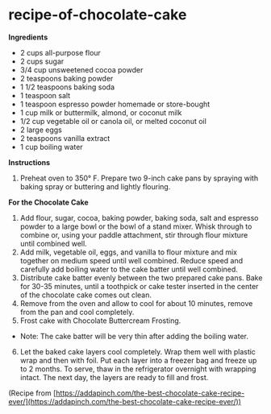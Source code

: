 # **recipe-of-chocolate-cake**

**Ingredients**

* 2 cups all-purpose flour
* 2 cups sugar
* 3/4 cup unsweetened cocoa powder
* 2 teaspoons baking powder
* 1 1/2 teaspoons baking soda
* 1 teaspoon salt
* 1 teaspoon espresso powder homemade or store-bought
* 1 cup milk or buttermilk, almond, or coconut milk
* 1/2 cup vegetable oil or canola oil, or melted coconut oil
* 2 large eggs
* 2 teaspoons vanilla extract
* 1 cup boiling water

**Instructions**

1. Preheat oven to 350° F. Prepare two 9-inch cake pans by spraying with baking spray or buttering and lightly flouring.

**For the Chocolate Cake**
1. Add flour, sugar, cocoa, baking powder, baking soda, salt and espresso powder to a large bowl or the bowl of a stand mixer. Whisk through to combine or, using your paddle attachment, stir through flour mixture until combined well.
2. Add milk, vegetable oil, eggs, and vanilla to flour mixture and mix together on medium speed until well combined. Reduce speed and carefully add boiling water to the cake batter until well combined.
3. Distribute cake batter evenly between the two prepared cake pans. Bake for 30-35 minutes, until a toothpick or cake tester inserted in the center of the chocolate cake comes out clean.
4. Remove from the oven and allow to cool for about 10 minutes, remove from the pan and cool completely.
5. Frost cake with Chocolate Buttercream Frosting.

* Note: The cake batter will be very thin after adding the boiling water.

6. Let the baked cake layers cool completely. Wrap them well with plastic wrap and then with foil. Put each layer into a freezer bag and freeze up to 2 months. To serve, thaw in the refrigerator overnight with wrapping intact. The next day, the layers are ready to fill and frost.

(Recipe from [https://addapinch.com/the-best-chocolate-cake-recipe-ever/](https://addapinch.com/the-best-chocolate-cake-recipe-ever/))